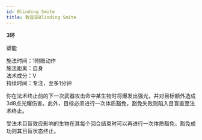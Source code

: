 ```yaml
---
id: Blinding Smite
title: 致盲斩Blinding Smite
---
```


**3环**

塑能

施法时间：1附赠动作  
施法距离：自身  
法术成分：V  
持续时间：专注，至多1分钟  


你在法术终止前的下一次武器攻击命中某生物时将爆发出强光，并对目标额外造成3d8点光耀伤害。此外，目标必须进行一次体质豁免，豁免失败则陷入目盲直至法术终止。


受法术目盲效应影响的生物在其每个回合结束时可以再进行一次体质豁免，豁免成功则其目盲状态终止。

